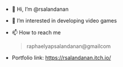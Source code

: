 - 👋 Hi, I’m @rsalandanan
- 👀 I’m interested in developing video games
- 📫 How to reach me 
     > raphaelyapsalandanan@gmailcom
     
- Portfolio link: https://rsalandanan.itch.io/
